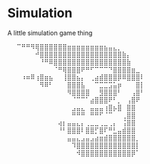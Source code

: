 # Simulation
A little simulation game thing

⠀⠀⠉⠛⠛⠻⢿⣿⣿⣿⣿⣿⣿⣶⣶⣶⣶⣶⣶⣶⣶⣦⣤⣄⡀⠀⠀⠀⠀⠀
⠀⠀⠀⠀⠀⠀⠚⣿⣿⣿⣿⣿⣿⣿⣿⣿⣿⣿⣿⣿⣿⣿⣿⣿⣿⣷⡄⠀⠀⠀
⠀⠀⠀⠀⠀⠀⠀⠘⠛⠿⣿⣿⣿⣿⣿⣿⣿⣿⣿⣿⣿⣿⣿⣿⣿⣿⣷⠀⠀⠀
⠀⠀⠀⠀⠀⠀⠀⠀⠀⠀⠈⠛⢿⣿⣿⣿⠟⠛⠋⠉⠉⠉⠙⣿⣿⣿⣿⣶⣀⠀
⠀⠀⠀⠰⠶⠿⢰⣿⣶⣦⠀⠀⢸⣿⣿⣦⡄⠀⢀⣴⣾⣿⣿⣿⡿⠿⣿⣿⣿⠇
⠀⠀⠀⠀⠀⠀⠀⠻⠿⠃⠀⠀⠀⣿⣿⣿⣧⠀⠀⠉⣉⣉⣩⣥⡶⠀⠀⠀⣿⡇
⠀⠀⠀⠀⠀⠀⠀⠀⠀⠀⠀⠀⠀⠻⣿⣿⣿⣿⠀⠀⣻⣿⣿⣿⠃⠀⠀⢠⣿⠃
⠀⠀⠀⠀⠀⠀⠀⠀⠀⠀⠀⠀⠀⠀⠈⠉⠉⠁⣴⣿⣿⣿⠟⠃⡀⠀⢠⣿⠟⠀
⠀⠀⠀⠀⠀⠀⠀⠀⠀⠀⠀⠀⠀⠀⣠⣤⣄⠀⣤⣤⣤⢰⣿⡦⣿⠀⣿⣿⠀⠀
⠀⠀⠀⠀⠀⠀⠀⠀⠀⠀⠀⠀⠀⠀⠛⠛⠛⠀⠛⠛⠋⠈⠉⠀⠀⢀⣿⣿⠀⠀
⠀⠀⠀⠀⠀⠀⠀⠀⠀⠀⠀⢴⡆⣤⣤⣄⡄⢀⣀⣀⢀⣀⢀⡄⠀⢨⣿⣿⠀⠀
⠀⠀⠀⠀⠀⠀⠀⠀⠀⠀⠀⠘⠃⣿⣿⣿⠇⣿⣿⡋⣿⠏⠛⣃⣤⣾⣿⣿⠀⠀
⠀⠀⠀⠀⠀⠀⠀⠀⠀⠀⠀⠀⠀⣤⣤⣄⣠⣤⣠⣴⣶⣾⣿⣿⣿⣿⣿⣿⡀⠀
⠀⠀⠀⠀⠀⠀⠀⠀⠀⠀⠀⠀⠀⠀⠹⣿⣿⣿⣿⣿⣿⣿⣿⣿⣿⣿⣿⣿⡇⠀
⠀⠀⠀⠀⠀⠀⠀⠀⠀⠀⠀⠀⠀⠀⠀⠺⣿⣿⣿⣿⣿⣿⣿⣿⣿⣿⣿⡿⠁
